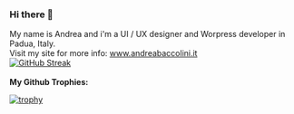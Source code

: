 ### Hi there 👋

<!--
**AndreaBaccolini/AndreaBaccolini** is a ✨ _special_ ✨ repository because its `README.md` (this file) appears on your GitHub profile.

Here are some ideas to get you started:

- 🔭 I’m currently working on ...
- 🌱 I’m currently learning ...
- 👯 I’m looking to collaborate on ...
- 🤔 I’m looking for help with ...
- 💬 Ask me about ...
- 📫 How to reach me: ...
- 😄 Pronouns: ...
- ⚡ Fun fact: ...
-->
My name is Andrea and i'm a UI / UX designer and Worpress developer in Padua, Italy.<br>
Visit my site for more info: www.andreabaccolini.it<br>
[![GitHub Streak](https://streak-stats.demolab.com/?user=AndreaBaccolini)](https://git.io/streak-stats)
<br/><br/>
<strong>My Github Trophies:</strong>

[![trophy](https://github-profile-trophy.vercel.app/?username=AndreaBaccolini&theme=onedark)](https://github.com/ryo-ma/github-profile-trophy)
